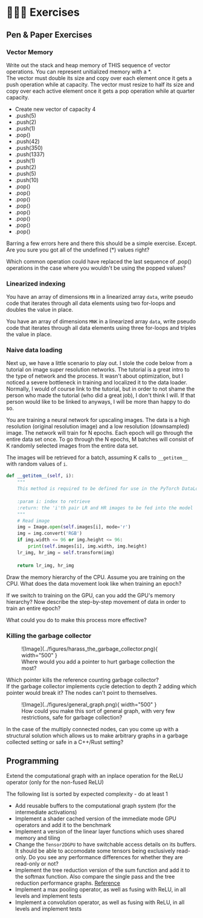 # 👨🏼‍💻 Exercises
## Pen & Paper Exercises
### Vector Memory
Write out the stack and heap memory of THIS sequence of vector operations.
You can represent unitialized memory with a *.  
The vector must double its size and copy over each element once it gets a push operation while at capacity.
The vector must resize to half its size and copy over each active element once it gets a pop operation while at
quarter capacity.

* Create new vector of capacity 4
* .push(5)
* .push(2)
* .push(1)
* .pop()
* .push(42)
* .push(350)
* .push(1337)
* .push(1)
* .push(2)
* .push(5)
* .push(10)
* .pop()
* .pop()
* .pop()
* .pop()
* .pop()
* .pop()
* .pop()
* .pop()

Barring a few errors here and there this should be a simple exercise. Except.
Are you sure you got all of the undefined (*) values right?

Which common operation could have replaced the last sequence of .pop() operations
in the case where you wouldn't be using the popped values?

### Linearized indexing  
You have an array of dimensions ```MN``` in a linearized array ```data```, write pseudo code that iterates
through all data elements using two for-loops and doubles the value in place.

You have an array of dimensions ```MNK``` in a linearized array ```data```, write pseudo code that iterates
through all data elements using three for-loops and triples the value in place.

### Naive data loading
Next up, we have a little scenario to play out. I stole the code below from a tutorial on image super resolution
networks. The tutorial is a great intro to the type of network and the process. It wasn't about optimization,
but I noticed a severe bottleneck in training and localized it to the data loader. Normally, I would of course
link to the tutorial, but in order to not shame the person who made the tutorial (who did a great job), I don't
think I will. If that person would like to be linked to anyways, I will be more than happy to do so.

You are training a neural network for upscaling images. The data
is a high resolution (original resolution image) and a low resolution (downsampled) image. The network
will train for N epochs. Each epoch will go through the entire data set once. To go through the N
epochs, M batches will consist of K randomly selected images from the entire data set.

The images will be retrieved for a batch, assuming K calls to ```__getitem__``` with random values of ```i```.

```python
def __getitem__(self, i):
    """
    This method is required to be defined for use in the PyTorch DataLoader.

    :param i: index to retrieve
    :return: the 'i'th pair LR and HR images to be fed into the model
    """
    # Read image
    img = Image.open(self.images[i], mode='r')
    img = img.convert('RGB')
    if img.width <= 96 or img.height <= 96:
        print(self.images[i], img.width, img.height)
    lr_img, hr_img = self.transform(img)

    return lr_img, hr_img
```

Draw the memory hierarchy of the CPU. Assume you are training on the CPU. What does the
data movement look like when training an epoch?

If we switch to training on the GPU, can you add the GPU's memory hierarchy? Now describe
the step-by-step movement of data in order to train an entire epoch?

What could you do to make this process more effective?

### Killing the garbage collector
<figure markdown>
![Image](../figures/harass_the_garbage_collector.png){ width="500" }
<figcaption>
Where would you add a pointer to hurt garbage collection the most?
</figcaption>
</figure>

Which pointer kills the reference counting garbage collector?  
If the garbage collector implements cycle detection to depth 2 adding which pointer would break it?
The nodes can't point to themselves.  

<figure markdown>
![Image](../figures/general_graph.png){ width="500" }
<figcaption>
How could you make this sort of general graph, with very few restrictions, safe for garbage collection?
</figcaption>
</figure>

In the case of the multiply connected nodes, can you come up with a structural solution which allows
us to make arbitrary graphs in a garbage collected setting or safe in a C++/Rust setting?

## Programming
Extend the computational graph with an inplace operation for the ReLU operator (only for the non-fused ReLU)

The following list is sorted by expected complexity - do at least 1

* Add reusable buffers to the computational graph system (for the intermediate activations)
* Implement a shader cached version of the immediate mode GPU operators and add it to the benchmark
* Implement a version of the linear layer functions which uses shared memory and tiling
* Change the ```Tensor2DGPU``` to have switchable access details on its buffers. It should be able to
accomodate some tensors being exclusively read-only. Do you see any performance differences for whether
they are read-only or not?
* Implement the tree reduction version of the sum function and add it to the softmax function.
Also compare the single pass and the tree reduction performance graphs. [Reference](https://developer.download.nvidia.com/assets/cuda/files/reduction.pdf)
* Implement a max pooling operator, as well as fusing with ReLU, in all levels and implement tests
* Implement a convolution operator, as well as fusing with ReLU, in all levels and implement tests
